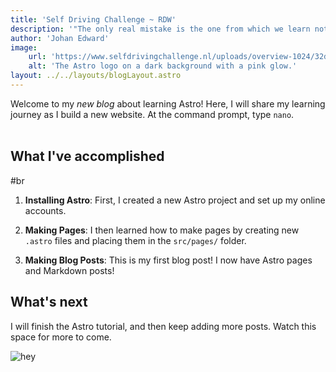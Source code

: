 ```yaml
---
title: 'Self Driving Challenge ~ RDW'
description: '"The only real mistake is the one from which we learn nothing."~ Henry Ford Everytime I think about this project, it gives me a headache.'
author: 'Johan Edward'
image:
    url: 'https://www.selfdrivingchallenge.nl/uploads/overview-1024/32da6685-5f23-5434-90ad-b91bc015f6f6/3439047436/Afbeelding1.jpg'
    alt: 'The Astro logo on a dark background with a pink glow.'
layout: ../../layouts/blogLayout.astro
---
```


Welcome to my _new blog_ about learning Astro! Here, I will share my learning journey as I build a new website.
At the command prompt, type `nano`.
<br />
<br />
## What I've accomplished
#br  

1. **Installing Astro**: First, I created a new Astro project and set up my online accounts.

2. **Making Pages**: I then learned how to make pages by creating new `.astro` files and placing them in the `src/pages/` folder.

3. **Making Blog Posts**: This is my first blog post! I now have Astro pages and Markdown posts!

## What's next

I will finish the Astro tutorial, and then keep adding more posts. Watch this space for more to come.

![hey](https://images.pexels.com/photos/16023/pexels-photo.jpg?auto=compress&cs=tinysrgb&w=1260&h=750&dpr=1)